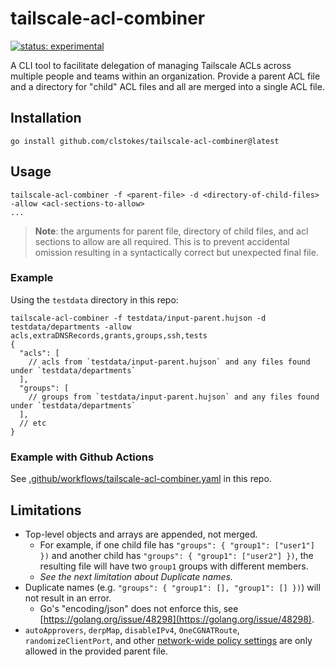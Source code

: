 # tailscale-acl-combiner

[![status: experimental](https://img.shields.io/badge/status-experimental-blue)](https://tailscale.com/kb/1167/release-stages/#experimental)

A CLI tool to facilitate delegation of managing Tailscale ACLs across multiple people and teams within an organization. Provide a parent ACL file and a directory for "child" ACL files and all are merged into a single ACL file.

## Installation

```shell
go install github.com/clstokes/tailscale-acl-combiner@latest
```

## Usage

```shell
tailscale-acl-combiner -f <parent-file> -d <directory-of-child-files> -allow <acl-sections-to-allow>
...
```

> **Note**: the arguments for parent file, directory of child files, and acl sections to allow are all required. This is to prevent accidental omission resulting in a syntactically correct but unexpected final file.

### Example

Using the `testdata` directory in this repo:

```shell
tailscale-acl-combiner -f testdata/input-parent.hujson -d testdata/departments -allow acls,extraDNSRecords,grants,groups,ssh,tests
{
  "acls": [
    // acls from `testdata/input-parent.hujson` and any files found under `testdata/departments`
  ],
  "groups": [
    // groups from `testdata/input-parent.hujson` and any files found under `testdata/departments`
  ],
  // etc
}
```

### Example with Github Actions

See [.github/workflows/tailscale-acl-combiner.yaml](.github/workflows/tailscale-acl-combiner.yaml) in this repo.

## Limitations

- Top-level objects and arrays are appended, not merged.
  - For example, if one child file has `"groups": { "group1": ["user1"] })` and another child has `"groups": { "group1": ["user2"] })`, the resulting file will have two `group1` groups with different members.
  - *See the next limitation about Duplicate names.*
- Duplicate names (e.g. `"groups": { "group1": [], "group1": [] })`) will not result in an error.
  - Go's "encoding/json" does not enforce this, see [https://golang.org/issue/48298](https://golang.org/issue/48298).
- `autoApprovers`, `derpMap`, `disableIPv4`, `OneCGNATRoute`, `randomizeClientPort`, and other [network-wide policy settings](https://tailscale.com/kb/1337/acl-syntax#network-policy-options) are only allowed in the provided parent file.

